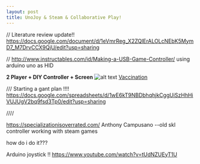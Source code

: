 ```yaml
---
layout: post
title: UnoJoy & Steam & Collaborative Play!
---
```


//
Literature review update!!
https://docs.google.com/document/d/1eVmrReg_X2ZQlErALOLcNEbK5MymD7_M7DrvCCX9QjU/edit?usp=sharing

//
http://www.instructables.com/id/Making-a-USB-Game-Controller/
using arduino uno as HID

**2 Player + DIY Controller + Screen**
![alt text](https://annaclow.github.io/blogImages/vaccination.png "Vaccination")
[Vaccination](https://alexvscoding.itch.io/vaccination)

///
Starting a gant plan !!!!
https://docs.google.com/spreadsheets/d/1wE6kT9NBDbhqhjkCggUiSzHhHiVUJUgV2bq9fsd3Tp0/edit?usp=sharing

////


https://specializationisoverrated.com/
Anthony Campusano
--old skl controller working with steam games

how do i do it???

Arduino joystick !!
https://www.youtube.com/watch?v=tUdNZUEyT1U
